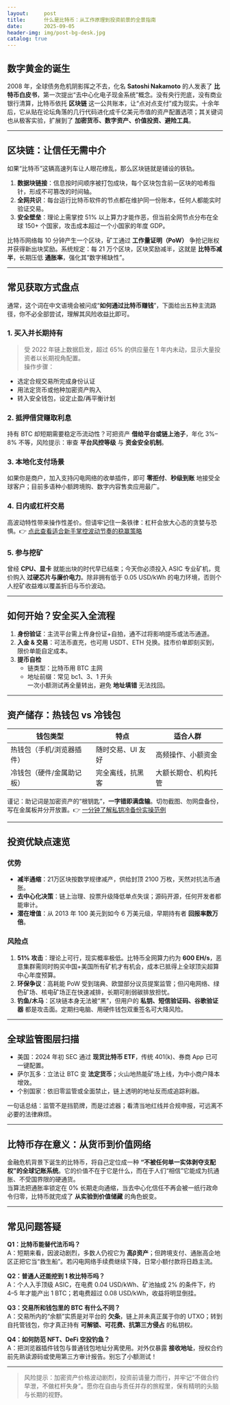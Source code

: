 ```yaml
---
layout:     post
title:      什么是比特币：从工作原理到投资前景的全景指南
date:       2025-09-05
header-img: img/post-bg-desk.jpg
catalog: true
---
```


## 数字黄金的诞生  
2008 年，全球债务危机阴影挥之不去，化名 **Satoshi Nakamoto** 的人发表了 **比特币白皮书**，第一次提出“去中心化电子现金系统”概念。没有央行兜底，没有商业银行清算，比特币依托 **区块链** 这一公共账本，让“点对点支付”成为现实。十余年后，它从贴在论坛角落的几行代码进化成千亿美元市值的资产配置选项；其关键词也从极客实验，扩展到了 **加密货币、数字资产、价值投资、避险工具**。

---

## 区块链：让信任无需中介  
如果“比特币”这辆高速列车让人眼花缭乱，那么区块链就是铺设的铁轨。  

1. **数据块链接**：信息按时间顺序被打包成块，每个区块包含前一区块的哈希指针，形成不可篡改的时间轴。  
2. **全网共识**：每台运行比特币软件的节点都在维护同一份账本，任何人都能实时验证交易。  
3. **安全壁垒**：理论上需掌控 51% 以上算力才能作恶，但当前全网节点分布在全球 150+ 个国家，攻击成本超过一个小国家的年度 GDP。  

比特币网络每 10 分钟产生一个区块，矿工通过 **工作量证明（PoW）** 争抢记账权并获得新出块奖励。系统规定：每 21 万个区块，区块奖励减半，这就是 **比特币减半**，长期压低 **通胀率**，强化其“数字稀缺性”。

---

## 常见获取方式盘点  
通常，这个词在中文语境会被问成“**如何通过比特币赚钱**”，下面给出五种主流路径，你不必全部尝试，理解其风险收益比即可。

### 1. 买入并长期持有  
> 受 2022 年链上数据启发，超过 65% 的供应量在 1 年内未动，显示大量投资者以长期视角配置。  
操作步骤：  
- 选定合规交易所完成身份认证  
- 用法定货币或他种加密资产购入  
- 转入安全钱包，设定止盈/再平衡计划  

### 2. 抵押借贷赚取利息  
持有 BTC 却短期需要稳定币流动性？可把资产 **借给平台或链上池子**，年化 3%–8% 不等，风险提示：审查 **平台风控等级** 与 **资金安全机制**。

### 3. 本地化支付场景  
如果你是商户，加入支持闪电网络的收单插件，即可 **零拒付**、**秒级到账** 地接受全球客户；目前多语种小额跨境购、数字内容售卖应用最广。

### 4. 日内或杠杆交易  
高波动特性带来操作性差价。但请牢记住一条铁律：杠杆会放大心态的贪婪与恐惧。👉 [点此查看适合新手掌控波动节奏的稳赢策略](https://okxdog.com/)

### 5. 参与挖矿  
曾经 **CPU、显卡** 就能出块的时代早已结束；今天你必须投入 ASIC 专业矿机，竞价购入 **过硬芯片与廉价电力**。除非拥有低于 0.05 USD/kWh 的电力环境，否则个人挖矿收益难以覆盖折旧与币价波动。

---

## 如何开始？安全买入全流程  
1. **身份验证**：主流平台需上传身份证+自拍，通不过将影响提币或法币通道。  
2. **入金 & 交易**：可法币直充，也可用 USDT、ETH 兑换。挂市价单即刻买到，限价单能自定成本。  
3. **提币自检**  
   - 链类型：比特币用 BTC 主网  
   - 地址前缀：常见 bc1、3、1 开头  
   一次小额测试再全量转出，避免 **地址填错** 无法找回。  

---

## 资产储存：热钱包 vs 冷钱包  

| 钱包类型 | 特点 | 适合人群 |
| --- | --- | --- |
| 热钱包（手机/浏览器插件） | 随时交易、UI 友好 | 高频操作、小额资金 |
| 冷钱包（硬件/金属助记板） | 完全离线，抗黑客 | 大额长期仓、机构托管 |

谨记：助记词是加密资产的“根钥匙”，**一字错即满盘输**。切勿截图、勿网盘备份，写在金属板并分开放置。👉 [一分钟了解私钥冷备份实操范例](https://okxdog.com/)

---

## 投资优缺点速览  
### 优势  
- **减半通缩**：21万区块按数学规律减产，供给封顶 2100 万枚，天然对抗法币通胀。  
- **去中心化决策**：链上治理、投票升级降低单点失误；源码开源，任何开发者都能审计。  
- **潜在增值**：从 2013 年 100 美元到如今 6 万美元级，早期持有者 **回报率数万倍**。  

### 风险点  
1. **51% 攻击**：理论上可行，现实概率极低。比特币全网算力约为 **600 EH/s**，恶意集群需同时购买中国+美国所有矿机才有机会，成本已抵得上全球顶尖超算中心年度预算。  
2. **环保争议**：高耗能 PoW 受到瑞典、欧盟部分议员提案监管；但闪电网络、绿色矿场、核电矿场正在快速减排，长期可削弱碳排放担忧。  
3. **钓鱼/木马**：区块链本身无法被“黑”，但用户的 **私钥、短信验证码、谷歌验证器** 都是攻击面。定期扫电脑、用硬件钱包双重签名可大降风险。

---

## 全球监管图层扫描  
- 美国：2024 年初 SEC 通过 **现货比特币 ETF**，传统 401(k)、券商 App 已可一键配置。  
- 萨尔瓦多：立法让 BTC 变 **法定货币**；火山地热能矿场上线，为中小商户降本增效。  
- 个别国家：依旧零监管或全面禁止，链上透明的地址反而成追踪利器。  

一句话总结：监管不是挡箭牌，而是过滤器；看清当地红线并合规申报，可远离不必要的法律麻烦。

---

## 比特币存在意义：从货币到价值网络  
金融危机背景下诞生的比特币，将自己定位成一种 **“不被任何单一实体剥夺支配权”的全球记账系统**。它的价值不在于它是什么，而在于人们“相信”它能成为抗通胀、不受国界限的硬通货。  
当算法把通胀率锁定在 0% 长期走向通缩，当去中心化信任不再会被一纸行政命令归零，比特币就完成了 **从实验到价值储藏** 的角色蜕变。  

---

## 常见问题答疑

**Q1：比特币能替代法币吗？**  
A：短期来看，因波动剧烈，多数人仍视它为 **高β资产**；但跨境支付、通胀高企地区正把它当“救生船”。若闪电网络手续费继续下降，日常小额付款将日趋主流。

**Q2：普通人还能挖到 1 枚比特币吗？**  
A：个人入手顶级 ASIC，在电费 0.04 USD/kWh、矿池抽成 2% 的条件下，约 4–5 年才能产出 1 BTC；若电费超过 0.08 USD/kWh，收益将明显倒挂。

**Q3：交易所和钱包里的 BTC 有什么不同？**  
A：交易所内的“余额”实质是对平台的 **欠条**，链上并未真正属于你的 UTXO；转到自托管钱包，你才真正持有 **可解锁、可花费、抗第三方侵占** 的私钥权。

**Q4：如何防范 NFT、DeFi 空投钓鱼？**  
A：把浏览器插件钱包与普通钱包地址分离使用。对外仅暴露 **接收地址**，授权合约前先熟读源码或使用第三方审计报告。别忘了小额测试！  

---

> 风险提示：加密资产价格波动剧烈，投资前请量力而行，并牢记“不做合约早泄，不做杠杆失身”。愿你在自由与责任并存的旅程里，保有精明的头脑与长期的视野。